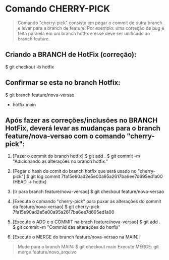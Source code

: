 # Comando CHERRY-PICK
> Comando "cherry-pick" consiste em pegar o commit de outra branch e levar para a branch de feature. Por exemplo: uma correção de bug é feita paralela em um branch hotfix e esse deve ser unificado ao branch feature.

## Criando a BRANCH de HotFix (correção):
$ git checkout -b hotfix

## Confirmar se esta no branch Hotfix:
$ git branch 
  feature/nova-versao
* hotfix
  main

## Após fazer as correções/inclusões no BRANCH HotFix, deverá levar as mudanças para o branch feature/nova-versao com o comando "cherry-pick":

1. [Fazer o commit do branch hotfix]
$ git add .
$ git commit -m "Adicionando as alterações no branch hotfix."

2. [Pegar o hash do comit do branch hotfix que será usado no "cherry-pick"]
$ git log
commit 7fa15e90ad2e5e00a95a2617ba6ee7d695ed1a00 (HEAD -> hotfix)

3. [Ir para branch feature/nova-versao]
$ git checkout feature/nova-versao

4. [Executa o comando "cherry-pick" para puxar as alterações do commit da feature/nova-versao] 
$ git cherry-pick 7fa15e90ad2e5e00a95a2617ba6ee7d695ed1a00

5. [Execute o ADD e o COMMIT na brach feature/nova-versao]
$ git add .
$ git commit -m "Commid das alterações do horfix"

6. [Execute o MERGE do branch feature/nova-versao na MAIN]:
> Mude para o branch MAIN:
$ git checkout main
> Execute MERGE:
git merge feature/novo_arquivo








